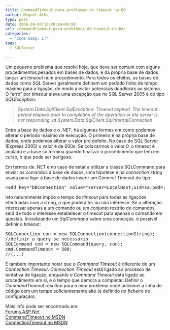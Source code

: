 ```yaml
---
title: CommandTimeout para problemas de timeout na BD
author: Miguel Alho
type: post
date: 2008-09-05T16:20:09+00:00
url: /commandtimeout-para-problemas-de-timeout-na-bd/
categories:
  - 'Code &amp; IT'
tags:
  - SQLServer

---
```

Um pequeno problema que resolvi hoje, que deve ser comum com alguns procedimentos pesados em bases de dados, é da própria base de dados lançar um _timeout_ num procedimento. Para todos os efeitos, as bases de dados como SQL Server geralmente definem um período finito de tempo máximo para a ligação, de modo a evitar potenciais _deadlocks_ ao sistema. O &#8220;erro&#8221; por _timeout_ eleva uma excepção que no SQL Server 2005 é do tipo _SQLException_:

> _System.Data.SqlClient.SqlException: Timeout expired. The timeout period elapsed prior to completion of the operation or the server is not responding. at System.Data.SqlClient.SqlInternalConnection_

Entre a base de dados e o .NET, há algumas formas em como podemos alterar o período máximo de execução. O primeiro é na própria base de dados, onde podemos alterar o valor pro defeito. No caso do SQL Server (Express 2005) o valor é de 600s. Se colocarmos o valor 0, o timeout é anulado e a base só termina quando finalizar o procedimento que tem em curso, o que pode ser perigoso. 

Em termos de .NET e no caso de estar a utilizar a classe SQLCommand para enviar os comandos à base de dados, uma hipotese é na _connection string_ usada para ligar à base de dados inserir um Connect Timeout do tipo:

<pre lang="xml">&lt;add key="DBConnection" value="server=LocalHost;uid=sa;pwd=;database=DataBaseName;Connect Timeout=200; pooling='true'; Max Pool Size=200"/> </pre>

Isto naturalmente impõe o tempo de _timeout_ para todas as ligações efectuadas com a string, o que poderá ter ou não interesse. Se a alteração interessar apenas a um comando ou um conjunto restrito de comandos, será de todo o interesse estabelecer o timeout para apenas o comando em questão. Inicializando um _SqlCommand_ sobre uma conecção, é possível definir o timeout:

<pre lang="csharp">SQLConnection con = new SQLConnection(connectionString);
//definir a query se necessário
SQLCommand cmd = new SQLCommand(query, con);
cmd.CommandTimeout = 500;
//(...)
</pre>

É também importante notar que o _Command Timeout_ é diferente de um _Connection Timeout_. _Connection Timeout_ está ligado ao processo de tentativa de ligação, enquanto o _Command Timeout_ está ligado ao procedimento em si, e o tempo que demora a completar. Definir o _CommandTimeout_ resultou para o meu problema onde adicionei a linha de código com um tempo suficientemente alto (e definido no ficheiro de configuração).

Mais info pode ser encontrado em:  
<a href="http://forums.asp.net/t/903456.aspx" target="_blank">Forums.ASP.Net</a>  
<a href="http://msdn.microsoft.com/en-us/library/system.data.sqlclient.sqlcommand.commandtimeout.aspx" target="_blank">CommandTimeout no MSDN</a>  
<a href="http://msdn.microsoft.com/en-us/library/system.data.sqlclient.sqlconnection.connectiontimeout.aspx" target="_blank">ConnectionTimeout no MSDN</a>